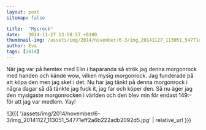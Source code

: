 ```yaml
---
layout: post
sitemap: false

title:  "Mysrock"
date:   2014-11-27 13:58:57 +0100
thumbnail-img: /assets/img/2014/november/6-3/img_20141127_113051_54771eff2a6b222adb2092d5.jpg
author: Eva
tags: [2014]
---
```


När jag var på hemtex med Elin i haparanda så strök jag denna morgonrock med handen och kände wow, vilken mysig morgonrock. Jag funderade på att köpa den men jag sket i det. Nu har jag tänkt på denna morgonrock i några dagar så då tänkte jag fuck it, jag far och köper den. Så nu äger jag den mysigaste morgonrocken i världen och den blev min för endast 149:- för att jag var medlem. Yay!

![]({{ '/assets/img/2014/november/6-3/img_20141127_113051_54771eff2a6b222adb2092d5.jpg'  | relative_url }})

